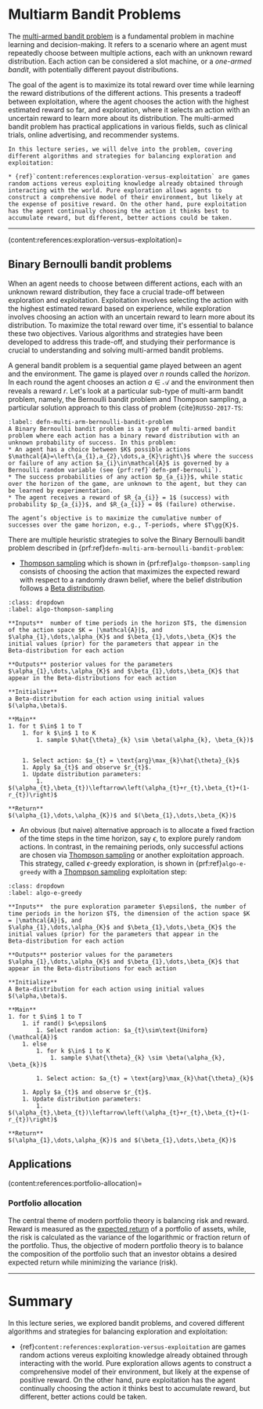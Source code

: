 # Multiarm Bandit Problems
The [multi-armed bandit problem](https://en.wikipedia.org/wiki/Multi-armed_bandit) is a fundamental problem in machine learning and decision-making. It refers to a scenario where an agent must repeatedly choose between multiple actions, each with an unknown reward distribution. Each action can be considered a slot machine, or a _one-armed bandit_, with potentially different payout distributions.

The goal of the agent is to maximize its total reward over time while learning the reward distributions of the different actions. This presents a tradeoff between exploitation, where the agent chooses the action with the highest estimated reward so far, and exploration, where it selects an action with an uncertain reward to learn more about its distribution. The multi-armed bandit problem has practical applications in various fields, such as clinical trials, online advertising, and recommender systems.

```{topic} Outline
In this lecture series, we will delve into the problem, covering different algorithms and strategies for balancing exploration and exploitation:

* {ref}`content:references:exploration-versus-exploitation` are games random actions vereus exploiting knowledge already obtained through interacting with the world. Pure exploration allows agents to construct a comprehensive model of their environment, but likely at the expense of positive reward. On the other hand, pure exploitation has the agent continually choosing the action it thinks best to accumulate reward, but different, better actions could be taken.
```


---
<!-- 
Reinforcement learning agents must balance exploration of the environment, e.g., taking random actions with exploiting knowledge already obtained through interacting with the world. Pure exploration allows agents to construct a comprehensive model of their environment, but likely at the expense of positive reward. On the other hand, pure exploitation has the agent continually choosing the action it thinks best to accumulate reward, but different, better actions could be taken. 

A classic approach to understanding the exploration and exploitation tradeoff, which itself has many real-world applications, is the [multi arm bandit problem](https://en.wikipedia.org/wiki/Multi-armed_bandit). -->

(content:references:exploration-versus-exploitation)=
## Binary Bernoulli bandit problems
When an agent needs to choose between different actions, each with an unknown reward distribution, they face a crucial trade-off between exploration and exploitation. Exploitation involves selecting the action with the highest estimated reward based on experience, while exploration involves choosing an action with an uncertain reward to learn more about its distribution. To maximize the total reward over time, it's essential to balance these two objectives. Various algorithms and strategies have been developed to address this trade-off, and studying their performance is crucial to understanding and solving multi-armed bandit problems.

A general bandit problem is a sequential game played between an agent and the environment. The game is played over $n$ rounds called the _horizon_. In each round the agent chooses an action $a\in\mathcal{A}$ and the environment then reveals a reward $r$. Let's look at a particular sub-type of multi-arm bandit problem, namely, the Bernoulli bandit problem and Thompson sampling, a particular solution approach to this class of problem {cite}`RUSSO-2017-TS`:

````{prf:definition} Binary Bernoulli bandit problem
:label: defn-multi-arm-bernoulli-bandit-problem
A Binary Bernoulli bandit problem is a type of multi-armed bandit problem where each action has a binary reward distribution with an unknown probability of success. In this problem:
* An agent has a choice between $K$ possible actions $\mathcal{A}=\left\{a_{1},a_{2},\dots,a_{K}\right\}$ where the success or failure of any action $a_{i}\in\mathcal{A}$ is governed by a Bernoulli random variable (see {prf:ref}`defn-pmf-bernouli`). 
* The success probabilities of any action $p_{a_{i}}$, while static over the horizon of the game, are unknown to the agent, but they can be learned by experimentation. 
* The agent receives a reward of $R_{a_{i}} = 1$ (success) with probability $p_{a_{i}}$, and $R_{a_{i}} = 0$ (failure) otherwise. 

The agent’s objective is to maximize the cumulative number of successes over the game horizon, e.g., T-periods, where $T\gg{K}$. 
````

There are multiple heuristic strategies to solve the Binary Bernoulli bandit problem described in {prf:ref}`defn-multi-arm-bernoulli-bandit-problem`:

* [Thompson sampling](https://en.wikipedia.org/wiki/Thompson_sampling) which is shown in {prf:ref}`algo-thompson-sampling` consists of choosing the action that maximizes the expected reward with respect to a randomly drawn belief, where the belief distribution follows a [Beta distribution](https://en.wikipedia.org/wiki/Beta_distribution). 

```{prf:algorithm} Beta-Thompson-sampling
:class: dropdown
:label: algo-thompson-sampling

**Inputs**  number of time periods in the horizon $T$, the dimension of the action space $K = |\mathcal{A}|$, and
$\alpha_{1},\dots,\alpha_{K}$ and $\beta_{1},\dots,\beta_{K}$ the initial values (prior) for the parameters that appear in the 
Beta-distribution for each action 

**Outputs** posterior values for the parameters $\alpha_{1},\dots,\alpha_{K}$ and $\beta_{1},\dots,\beta_{K}$ that appear in the Beta-distributions for each action

**Initialize**
a Beta-distribution for each action using initial values $(\alpha,\beta)$.

**Main**
1. for t $\in$ 1 to T
    1. for k $\in$ 1 to K
        1. sample $\hat{\theta}_{k} \sim \beta(\alpha_{k}, \beta_{k})$
    

    1. Select action: $a_{t} = \text{arg}\max_{k}\hat{\theta}_{k}$
    1. Apply $a_{t}$ and observe $r_{t}$.
    1. Update distribution parameters:
        1. $(\alpha_{t},\beta_{t})\leftarrow\left(\alpha_{t}+r_{t},\beta_{t}+(1-r_{t})\right)$

**Return**
$(\alpha_{1},\dots,\alpha_{K})$ and $(\beta_{1},\dots,\beta_{K})$
```

* An obvious (but naive) alternative approach is to allocate a fixed fraction of the time steps in the time horizon, say $\epsilon$, to explore purely random actions. In contrast, in the remaining periods, only successful actions are chosen via [Thompson sampling](https://en.wikipedia.org/wiki/Thompson_sampling) or another exploitation approach. This strategy, called $\epsilon$-greedy exploration, is shown in {prf:ref}`algo-e-greedy` with a [Thompson sampling](https://en.wikipedia.org/wiki/Thompson_sampling) exploitation step:

```{prf:algorithm} $\epsilon$-greedy exploration
:class: dropdown
:label: algo-e-greedy

**Inputs**  the pure exploration parameter $\epsilon$, the number of time periods in the horizon $T$, the dimension of the action space $K = |\mathcal{A}|$, and
$\alpha_{1},\dots,\alpha_{K}$ and $\beta_{1},\dots,\beta_{K}$ the initial values (prior) for the parameters that appear in the 
Beta-distribution for each action 

**Outputs** posterior values for the parameters $\alpha_{1},\dots,\alpha_{K}$ and $\beta_{1},\dots,\beta_{K}$ that appear in the Beta-distributions for each action

**Initialize**
A Beta-distribution for each action using initial values $(\alpha,\beta)$.

**Main**
1. for t $\in$ 1 to T
    1. if rand() $<\epsilon$
        1. Select random action: $a_{t}\sim\text{Uniform}(\mathcal{A})$
    1. else
        1. for k $\in$ 1 to K
            1. sample $\hat{\theta}_{k} \sim \beta(\alpha_{k}, \beta_{k})$
    
        1. Select action: $a_{t} = \text{arg}\max_{k}\hat{\theta}_{k}$
    
    1. Apply $a_{t}$ and observe $r_{t}$.
    1. Update distribution parameters:
        1. $(\alpha_{t},\beta_{t})\leftarrow\left(\alpha_{t}+r_{t},\beta_{t}+(1-r_{t})\right)$

**Return**
$(\alpha_{1},\dots,\alpha_{K})$ and $(\beta_{1},\dots,\beta_{K})$
```

## Applications

(content:references:portfolio-allocation)=
### Portfolio allocation
The central theme of modern portfolio theory is balancing risk and reward. Reward is measured as the [expected return](https://www.investopedia.com/terms/r/return.asp) of a portfolio of assets, while, the risk is calculated as the variance of the logarithmic or fraction return of the portfolio. Thus, the objective of modern portfolio theory is to balance the composition of the portfolio such that an investor obtains a desired expected return while minimizing the variance (risk). 





---

# Summary
In this lecture series, we explored bandit problems, and covered different algorithms and strategies for balancing exploration and exploitation:

* {ref}`content:references:exploration-versus-exploitation` are games random actions vereus exploiting knowledge already obtained through interacting with the world. Pure exploration allows agents to construct a comprehensive model of their environment, but likely at the expense of positive reward. On the other hand, pure exploitation has the agent continually choosing the action it thinks best to accumulate reward, but different, better actions could be taken.